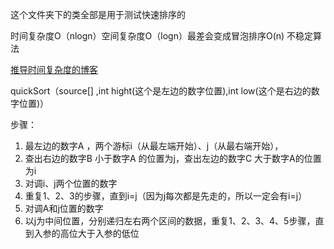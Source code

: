 这个文件夹下的类全部是用于测试快速排序的

时间复杂度O（nlogn）空间复杂度O（logn）最差会变成冒泡排序O(n) 不稳定算法

[推导时间复杂度的博客](https://www.cnblogs.com/javawebsoa/p/3194015.html)

quickSort（source[] ,int hight(这个是左边的数字位置),int low(这个是右边的数字位置)）

步骤：
1. 最左边的数字A ，两个游标i（从最左端开始）、j（从最右端开始），
2. 查出右边的数字B 小于数字A 的位置为j，查出左边的数字C 大于数字A的位置为i
3. 对调i、j两个位置的数字
4. 重复1、2、3的步骤，直到i=j（因为j每次都是先走的，所以一定会有i=j）
5. 对调A和j位置的数字
6. 以j为中间位置，分别递归左右两个区间的数据，重复1、2、3、4、5步骤，直到入参的高位大于入参的低位